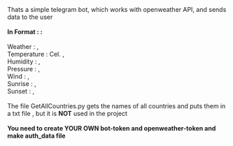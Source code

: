 <div>Thats a simple telegram bot, which works with openweather API, and sends data to the user</div></br>
<div>
  <b>In Format : :</b> 
</div></br>
<div>
  Weather : , </br>
  Temperature : Cel. , </br>
  Humidity : , </br>
  Pressure : , </br>
  Wind : , </br>
  Sunrise : , </br>
  Sunset : , </br>
</div> </br>

<div>
 The file GetAllCountries.py gets the names of all countries and puts them in a txt file , but it is <b>NOT</b> used in the project
</div></br>
<div>
  <b>You need to create YOUR OWN bot-token and openweather-token and make auth_data file</b>
</div>
